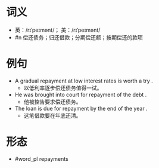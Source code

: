 # 词义
- 英：/rɪˈpeɪmənt/； 美：/rɪˈpeɪmənt/
- #n 偿还债务；归还借款；分期偿还额；按期偿还的款项
# 例句
- A gradual repayment at low interest rates is worth a try .
	- 以低利率逐步偿还债务值得一试。
- He was brought into court for repayment of the debt .
	- 他被控告要求偿还债务。
- The loan is due for repayment by the end of the year .
	- 这笔借款要在年底还清。
# 形态
- #word_pl repayments

